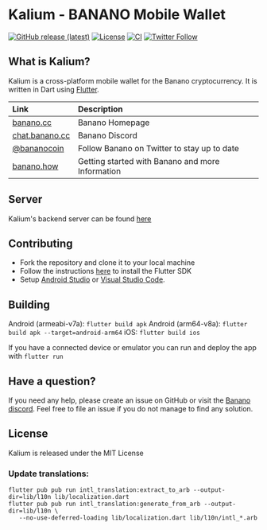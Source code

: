 # Kalium - BANANO Mobile Wallet

[![GitHub release (latest)](https://img.shields.io/github/v/release/BananoCoin/kalium_wallet_flutter)](https://github.com/BananoCoin/kalium_wallet_flutter/releases) [![License](https://img.shields.io/github/license/BananoCoin/kalium_wallet_flutter)](https://github.com/BananoCoin/kalium_wallet_flutter/blob/master/LICENSE) [![CI](https://github.com/BananoCoin/kalium_wallet_flutter/workflows/CI/badge.svg)](https://github.com/BananoCoin/kalium_wallet_flutter/actions?query=workflow%3ACI) [![Twitter Follow](https://img.shields.io/twitter/follow/bananocoin?style=social)](https://twitter.com/intent/follow?screen_name=bananocoin)

## What is Kalium?

Kalium is a cross-platform mobile wallet for the Banano cryptocurrency. It is written in Dart using [Flutter](https://flutter.io).

| Link | Description |
| :----- | :------ |
[banano.cc](https://banano.cc) | Banano Homepage
[chat.banano.cc](https://chat.banano.cc) | Banano Discord
[@bananocoin](https://twitter.com/bananocoin) | Follow Banano on Twitter to stay up to date
[banano.how](https://banano.how) | Getting started with Banano and more Information

## Server

Kalium's backend server can be found [here](https://github.com/BananoCoin/kalium-wallet-server)

## Contributing

* Fork the repository and clone it to your local machine
* Follow the instructions [here](https://flutter.io/docs/get-started/install) to install the Flutter SDK
* Setup [Android Studio](https://flutter.io/docs/development/tools/android-studio) or [Visual Studio Code](https://flutter.io/docs/development/tools/vs-code).

## Building

Android (armeabi-v7a): `flutter build apk`
Android (arm64-v8a): `flutter build apk --target=android-arm64`
iOS: `flutter build ios`

If you have a connected device or emulator you can run and deploy the app with `flutter run`

## Have a question?

If you need any help, please create an issue on GitHub or visit the [Banano discord](https://chat.banano.cc). Feel free to file an issue if you do not manage to find any solution.

## License

Kalium is released under the MIT License

### Update translations:

```
flutter pub pub run intl_translation:extract_to_arb --output-dir=lib/l10n lib/localization.dart
flutter pub pub run intl_translation:generate_from_arb --output-dir=lib/l10n \
   --no-use-deferred-loading lib/localization.dart lib/l10n/intl_*.arb
```

